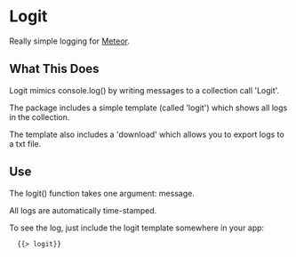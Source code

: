 Logit
=====

Really simple logging for [Meteor](http://meteor.com).

## What This Does

Logit mimics console.log() by writing messages to a collection call 'Logit'.

The package includes a simple template (called 'logit') which shows all logs in the collection.

The template also includes a 'download'  which allows you to export logs to a txt file.

## Use

The logit() function takes one argument: message.

All logs are automatically time-stamped.

To see the log, just include the logit template somewhere in your app:

```html
  {{> logit}}
```
